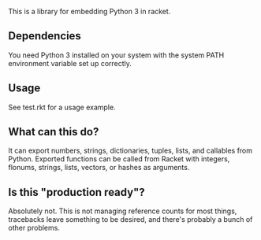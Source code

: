 This is a library for embedding Python 3 in racket.

Dependencies
------------

You need Python 3 installed on your system with the system PATH environment variable set up correctly.

Usage
-----

See test.rkt for a usage example.

What can this do?
-----------------

It can export numbers, strings, dictionaries, tuples, lists, and callables from Python.
Exported functions can be called from Racket with integers, flonums, strings, lists, vectors, or hashes as arguments.

Is this "production ready"?
---------------------------

Absolutely not.  This is not managing reference counts for most things, tracebacks leave something to be desired, and there's probably a bunch of other problems.
